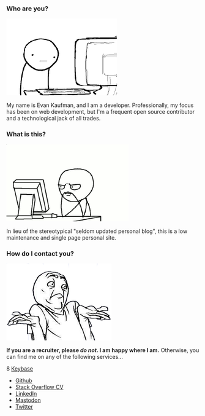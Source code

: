 ### Who are you?
![](images/who.png)

My name is Evan Kaufman, and I am a developer. Professionally, my focus has been on web development, but I'm a frequent open source contributor and a technological jack of all trades.

### What is this?
![](images/what.png)

In lieu of the stereotypical "seldom updated personal blog", this is a low maintenance and single page personal site.

### How do I contact you?
![](images/how.png)

**If you are a recruiter, please _do not_. I am happy where I am.** Otherwise, you can find me on any of the following services...

8 [Keybase](https://keybase.io/evanskaufman)
* [Github](https://github.com/EvanK/)
* [Stack Overflow CV](http://stackoverflow.com/cv/evanskaufman)
* [LinkedIn](https://www.linkedin.com/in/evanskaufman)
* [Mastodon](https://fosstodon.org/@evanskaufman)
* [Twitter](https://twitter.com/evanskaufman)
